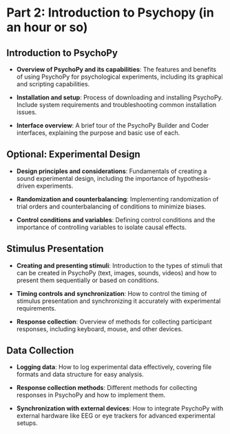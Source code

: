 # Part 2: Introduction to Psychopy (in an hour or so)

## Introduction to PsychoPy

- **Overview of PsychoPy and its capabilities**: The features and benefits of using PsychoPy for psychological experiments, including its graphical and scripting capabilities.

- **Installation and setup**: Process of downloading and installing PsychoPy. Include system requirements and troubleshooting common installation issues.

- **Interface overview**: A brief tour of the PsychoPy Builder and Coder interfaces, explaining the purpose and basic use of each.

## Optional: Experimental Design

- **Design principles and considerations**: Fundamentals of creating a sound experimental design, including the importance of hypothesis-driven experiments.

- **Randomization and counterbalancing**: Implementing randomization of trial orders and counterbalancing of conditions to minimize biases.

- **Control conditions and variables**: Defining control conditions and the importance of controlling variables to isolate causal effects.

## Stimulus Presentation

- **Creating and presenting stimuli**: Introduction to the types of stimuli that can be created in PsychoPy (text, images, sounds, videos) and how to present them sequentially or based on conditions.

- **Timing controls and synchronization**: How to control the timing of stimulus presentation and synchronizing it accurately with experimental requirements.

- **Response collection**: Overview of methods for collecting participant responses, including keyboard, mouse, and other devices.

## Data Collection

- **Logging data**: How to log experimental data effectively, covering file formats and data structure for easy analysis.

- **Response collection methods**: Different methods for collecting responses in PsychoPy and how to implement them.

- **Synchronization with external devices**: How to integrate PsychoPy with external hardware like EEG or eye trackers for advanced experimental setups.
